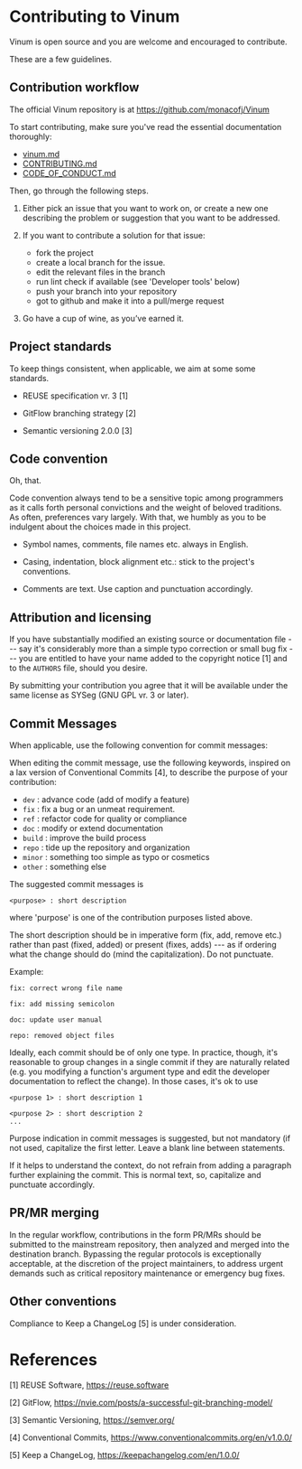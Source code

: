 # Contributing to Vinum

Vinum is open source and you are welcome and encouraged to contribute.

These are a few guidelines.

## Contribution workflow

The official Vinum repository is at https://github.com/monacofj/Vinum
  
To start contributing, make sure you've read the essential documentation
thoroughly:

   - [vinum.md](/docs/vinum.md)
   - [CONTRIBUTING.md](/docs/CONTRIBUTING.md])
   - [CODE_OF_CONDUCT.md](/docs/CODE_OF_CONDUCT.md)

Then, go through the following steps.

1. Either pick an issue that you want to work on, or create a new one describing
   the problem or suggestion that you want to be addressed.

3. If you want to contribute a solution for that issue:

    * fork the project
    * create a local branch for the issue.
    * edit the relevant files in the branch
    * run lint check if available (see 'Developer tools' below)
    * push your branch into your repository
    * got to github and make it into a pull/merge request

5. Go have a cup of wine, as you’ve earned it.

## Project standards

To keep things consistent, when applicable, we aim at some some standards.

- REUSE specification vr. 3 [1]

- GitFlow branching strategy [2]

- Semantic versioning 2.0.0 [3]

## Code convention

Oh, that.

Code convention always tend to be a sensitive topic among programmers as it
calls forth personal convictions and the weight of beloved traditions. As often,
preferences vary largely. With that, we humbly as you to be indulgent about the
choices made in this project.

* Symbol names, comments, file names etc. always in English.

* Casing, indentation, block alignment etc.: stick to the project's conventions.

* Comments are text. Use caption and punctuation accordingly.


## Attribution and licensing

If you have substantially modified an existing source or documentation
file --- say it's considerably more than a simple typo correction or
small bug fix --- you are entitled to have your name added to the copyright
notice [1] and to the `AUTHORS` file, should you desire.

By submitting your contribution you agree that it will be available under the
same license as SYSeg (GNU GPL vr. 3 or later).

## Commit Messages

When applicable, use the following convention for commit messages:

When editing the commit message, use the following keywords, inspired on a 
lax version of  Conventional Commits [4], to describe the purpose of your
contribution:

- `dev`      :   advance code (add of modify a feature)
- `fix`      :   fix a bug or an unmeat requirement.
- `ref`      :   refactor code for quality or compliance
- `doc`      :   modify or extend documentation
- `build`    :   improve the build process
- `repo`     :   tide up the repository and organization
- `minor`    :   something too simple as typo or cosmetics
- `other`    :   something else

The suggested commit messages is

`<purpose> : short description`

where 'purpose' is one of the contribution purposes listed above.

The short description should be in imperative form (fix, add, remove etc.)
rather than past (fixed, added) or present (fixes, adds) --- as if ordering
what the change should do (mind the capitalization). Do not punctuate.

Example:

```
fix: correct wrong file name

fix: add missing semicolon

doc: update user manual

repo: removed object files
```

Ideally, each commit should be of only one type. In practice, though,
it's reasonable to group changes in a single commit if they are naturally
related (e.g. you modifying a function's argument type and edit the developer
documentation to reflect the change). In those cases, it's ok to use

```
<purpose 1> : short description 1

<purpose 2> : short description 2
...
```

Purpose indication in commit messages is suggested, but not mandatory (if not
used, capitalize the first letter. Leave a blank line between statements.

If it helps to understand the context, do not refrain from adding a paragraph
further explaining the commit. This is normal text, so, capitalize and
punctuate accordingly.


## PR/MR merging

In the regular workflow, contributions in the form PR/MRs should be submitted
to the mainstream repository, then analyzed and merged into the destination
branch. Bypassing the regular protocols is exceptionally acceptable, at the
discretion of the project maintainers, to address urgent demands such as
critical repository maintenance or emergency bug fixes.


## Other conventions

Compliance to Keep a ChangeLog [5] is under consideration.


# References

[1] REUSE Software, https://reuse.software

[2] GitFlow, https://nvie.com/posts/a-successful-git-branching-model/

[3] Semantic Versioning, https://semver.org/

[4] Conventional Commits, https://www.conventionalcommits.org/en/v1.0.0/

[5] Keep a ChangeLog, https://keepachangelog.com/en/1.0.0/
